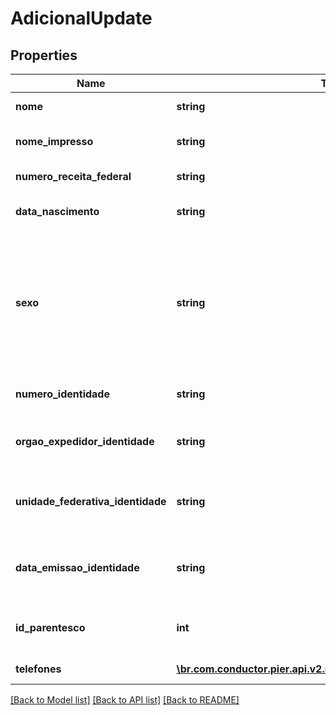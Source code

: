 # AdicionalUpdate

## Properties
Name | Type | Description | Notes
------------ | ------------- | ------------- | -------------
**nome** | **string** | Nome completo do Adicional. | 
**nome_impresso** | **string** | Nome do Adicional que ser\u00E1 gravado no Cart\u00E3o. | [optional] 
**numero_receita_federal** | **string** | N\u00FAmero do CPF ou CNPJ do Adicional. | 
**data_nascimento** | **string** | Data de Nascimento do Adicional em formato yyyy-MM-dd. | [optional] 
**sexo** | **string** | C\u00F3digo de identifica\u00E7\u00E3o do sexo da Pessoa, quando PF, sendo: (\&quot;M\&quot;: Masculino), (\&quot;F\&quot;: Feminino), (\&quot;O\&quot;: Outro), (\&quot;N\&quot;: N\u00E3o Especificado). | [optional] 
**numero_identidade** | **string** | N\u00FAmero do Documento de Identidade do Adicional. | [optional] 
**orgao_expedidor_identidade** | **string** | Nome do Org\u00E3o Emissor do Documento de Identidade do Adicional. | [optional] 
**unidade_federativa_identidade** | **string** | Sigla da Unidade Federativa onde o Documento de Identidade do Adicional foi emitido. | [optional] 
**data_emissao_identidade** | **string** | Data de emiss\u00E3o do Documento de Identidade do Adicional em formato yyyy-MM-dd. | [optional] 
**id_parentesco** | **int** | C\u00F3digo de identifica\u00E7\u00E3o do Parentesco do Adicional com o Titular. | [optional] 
**telefones** | [**\br.com.conductor.pier.api.v2.model\TelefoneAdicionalUpdate[]**](TelefoneAdicionalUpdate.md) | Lista de telefones do adicional. | [optional] 

[[Back to Model list]](../README.md#documentation-for-models) [[Back to API list]](../README.md#documentation-for-api-endpoints) [[Back to README]](../README.md)


